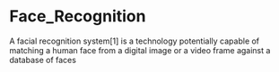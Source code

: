 # Face_Recognition
 A facial recognition system[1] is a technology potentially capable of matching a human face from a digital image or a video frame against a database of faces
